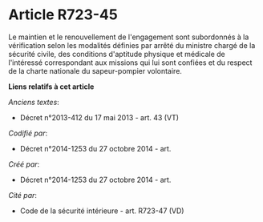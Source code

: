 # Article R723-45

Le maintien et le renouvellement de l'engagement sont subordonnés à la vérification selon les modalités définies par arrêté
du ministre chargé de la sécurité civile, des conditions d'aptitude physique et médicale de l'intéressé correspondant aux
missions qui lui sont confiées et du respect de la charte nationale du sapeur-pompier volontaire.

**Liens relatifs à cet article**

_Anciens textes_:

  - Décret n°2013-412 du 17 mai 2013 - art. 43 (VT)

_Codifié par_:

  - Décret n°2014-1253 du 27 octobre 2014 - art.

_Créé par_:

  - Décret n°2014-1253 du 27 octobre 2014 - art.

_Cité par_:

  - Code de la sécurité intérieure - art. R723-47 (VD)
